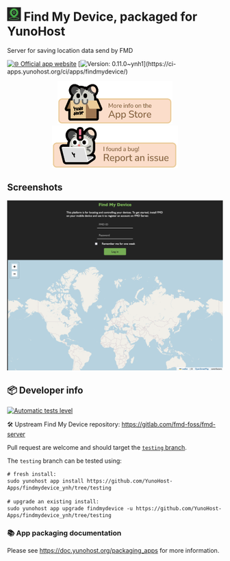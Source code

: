 <!--
N.B.: This README was automatically generated by <https://github.com/YunoHost/apps_tools/blob/main/readme_generator>
It shall NOT be edited by hand.
-->

<h1>
  <img src="https://raw.githubusercontent.com/YunoHost/apps/main/logos/findmydevice.png" width="32px" alt="Logo of Find My Device">
  Find My Device, packaged for YunoHost
</h1>

Server for saving location data send by FMD

[![🌐 Official app website](https://img.shields.io/badge/Official_app_website-darkgreen?style=for-the-badge)](https://fmd-foss.org/)
[![Version: 0.11.0~ynh1](https://img.shields.io/badge/Version-0.11.0~ynh1-rgb(18,138,11)?style=for-the-badge)](https://ci-apps.yunohost.org/ci/apps/findmydevice/)

<div align="center">
<a href="https://apps.yunohost.org/app/findmydevice"><img height="100px" src="https://github.com/YunoHost/yunohost-artwork/raw/refs/heads/main/badges/neopossum-badges/badge_more_info_on_the_appstore.svg"/></a>
<a href="https://github.com/YunoHost-Apps/findmydevice_ynh/issues"><img height="100px" src="https://github.com/YunoHost/yunohost-artwork/raw/refs/heads/main/badges/neopossum-badges/badge_report_an_issue.svg"/></a>
</div>


## Screenshots
![Screenshot of Find My Device](./doc/screenshots/screenshot.png)

## 📦 Developer info

[![Automatic tests level](https://apps.yunohost.org/badge/cilevel/findmydevice)](https://ci-apps.yunohost.org/ci/apps/findmydevice/)

🛠️ Upstream Find My Device repository: <https://gitlab.com/fmd-foss/fmd-server>

Pull request are welcome and should target the [`testing` branch](https://github.com/YunoHost-Apps/findmydevice_ynh/tree/testing).

The `testing` branch can be tested using:
```
# fresh install:
sudo yunohost app install https://github.com/YunoHost-Apps/findmydevice_ynh/tree/testing

# upgrade an existing install:
sudo yunohost app upgrade findmydevice -u https://github.com/YunoHost-Apps/findmydevice_ynh/tree/testing
```

### 📚 App packaging documentation

Please see <https://doc.yunohost.org/packaging_apps> for more information.